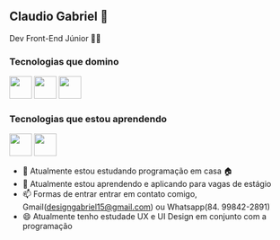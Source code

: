 ## Claudio Gabriel 🚀
  
 Dev Front-End Júnior 👨‍💻
  
### Tecnologias que domino

<img src="https://icongr.am/devicon/javascript-original.svg?size=128&color=currentColor" width="40px" heigth="60px"> <img src="https://icongr.am/devicon/css3-original-wordmark.svg?size=128&color=currentColor" width="40px" heigth="60px"> <img src="https://icongr.am/devicon/html5-original-wordmark.svg?size=128&color=currentColor" width="40px" heigth="60px">

### Tecnologias que estou aprendendo

<img src="https://icongr.am/devicon/react-original-wordmark.svg?size=128&color=currentColor" width="40px" heigth="60px"> <img src="https://icongr.am/devicon/typescript-original.svg?size=128&color=currentColor" width="40px" heigth="60px"> 

- 🔭 Atualmente estou estudando programação em casa 🏠
- 🌱 Atualmente estou aprendendo e aplicando para vagas de estágio
- 📫 Formas de entrar entrar em contato comigo, Gmail(designgabriel15@gmail.com) ou Whatsapp(84. 99842-2891)
- 😄 Atualmente tenho estudade UX e UI Design em conjunto com a programação


